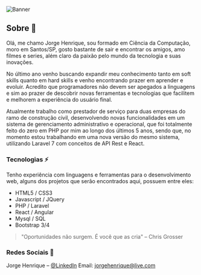 ![Banner](http://atlasware.com.br/banner-github.png)

## Sobre 💬

Olá, me chamo Jorge Henrique, sou formado em Ciência da Computação, moro
em Santos/SP, gosto bastante de sair e encontrar os amigos, amo filmes e series, além
claro da paixão pelo mundo da tecnologia e suas inovações.

No último ano venho buscando expandir meu conhecimento tanto em soft skills
quanto em hard skills e venho encontrando prazer em aprender e evoluir. Acredito que
programadores não devem ser apegados a linguagens e sim ao prazer de descobrir
novas ferramentas e tecnologias que facilitem e melhorem a experiência do usuário final.

Atualmente trabalho como prestador de serviço para duas empresas do ramo de
construção civil, desenvolvendo novas funcionalidades em um sistema de
gerenciamento administrativo e operacional, que foi totalmente feito do zero em PHP por
mim ao longo dos últimos 5 anos, sendo que, no momento estou trabalhando em uma
nova versão do mesmo sistema, utilizando Laravel 7 com conceitos de API Rest e React.

### Tecnologias ⚡

Tenho experiência com linguagens e ferramentas para o desenvolvimento web, alguns dos projetos que serão encontrados aqui, possuem entre eles: 
- HTML5 / CSS3 
- Javascript / JQuery 
- PHP / Laravel
- React / Angular
- Mysql / SQL
- Bootstrap 3/4

> "Oportunidades não surgem. É você que as cria" – Chris Grosser

### Redes Sociais :memo:

Jorge Henrique – [@LinkedIn](https://www.linkedin.com/in/jorge-henrique-baptista/)
Email: jorgehenrique@live.com

